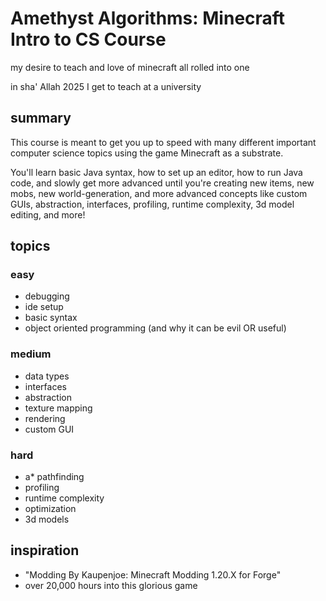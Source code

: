 # Amethyst Algorithms: Minecraft Intro to CS Course

my desire to teach and love of minecraft all rolled into one

in sha' Allah 2025 I get to teach at a university

## summary

This course is meant to get you up to speed with many different important computer science topics using the game Minecraft as a substrate.

You'll learn basic Java syntax, how to set up an editor, how to run Java code, and slowly get more advanced until you're creating new items, new mobs, new world-generation, and more advanced concepts like custom GUIs, abstraction, interfaces, profiling, runtime complexity, 3d model editing, and more!

## topics

### easy

- debugging
- ide setup
- basic syntax
- object oriented programming (and why it can be evil OR useful)

### medium

- data types
- interfaces
- abstraction
- texture mapping
- rendering
- custom GUI

### hard

- a* pathfinding
- profiling
- runtime complexity
- optimization
- 3d models

## inspiration
- "Modding By Kaupenjoe: Minecraft Modding 1.20.X for Forge"
- over 20,000 hours into this glorious game
